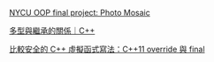 [NYCU OOP final project: Photo Mosaic](https://www.youtube.com/watch?v=GPI-fnaDGTk)

[多型與繼承的關係｜C++](https://tsungsquare.blogspot.com/2021/06/polymorphism.html#google_vignette)

[比較安全的 C++ 虛擬函式寫法：C++11 override 與 final](https://kheresy.wordpress.com/2014/10/03/override-and-final-in-cpp-11/)